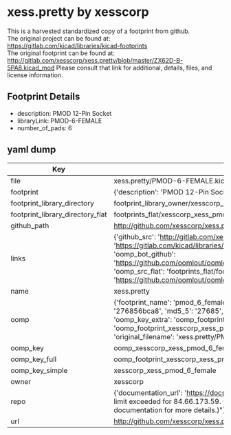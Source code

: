 # xess.pretty by xesscorp  
This is a harvested standardized copy of a footprint from github.  
The original project can be found at:  
https://gitlab.com/kicad/libraries/kicad-footprints  
The original footprint can be found at:
http://gitlab.com/xesscorp/xess.pretty/blob/master/ZX62D-B-5PA8.kicad_mod
Please consult that link for additional, details, files, and license information.  
## Footprint Details
* description: PMOD 12-Pin Socket  
* libraryLink: PMOD-6-FEMALE  
* number_of_pads: 6  
## yaml dump  
| Key | Value |  
| --- | --- |  
| file | xess.pretty/PMOD-6-FEMALE.kicad_mod |  
| footprint | {'description': 'PMOD 12-Pin Socket', 'libraryLink': 'PMOD-6-FEMALE', 'number_of_pads': 6} |  
| footprint_library_directory | footprint_library_owner/xesscorp_xess.pretty |  
| footprint_library_directory_flat | footprints_flat/xesscorp_xess_pmod_6_female/working |  
| github_path | http://github.com/xesscorp/xess.pretty/blob/master/PMOD-6-FEMALE.kicad_mod |  
| links | {'github_src': 'http://gitlab.com/xesscorp/xess.pretty/blob/master/ZX62D-B-5PA8.kicad_mod', 'github_src_repo': 'https://gitlab.com/kicad/libraries/kicad-footprints', 'oomp_bot': 'footprints/xesscorp_xess_pmod_6_female/working', 'oomp_bot_github': 'https://github.com/oomlout/oomlout_oomp_footprint_bot/tree/main/footprints/xesscorp_xess_pmod_6_female/working', 'oomp_src_flat': 'footprints_flat/footprints_flat/xesscorp_xess_pmod_6_female/working', 'oomp_src_flat_github': 'https://github.com/oomlout/oomlout_oomp_footprint_src/tree/main/footprints_flat/xesscorp_xess_pmod_6_female/working'} |  
| name | xess.pretty |  
| oomp | {'footprint_name': 'pmod_6_female', 'library_name': 'xess', 'md5': '276856bca8a24142dcd3b6db5cc22fba', 'md5_10': '276856bca8', 'md5_5': '27685', 'md5_6': '276856', 'oomp_key': 'oomp_xesscorp_xess_pmod_6_female', 'oomp_key_extra': 'oomp_footprint_xesscorp_xess_pmod_6_female', 'oomp_key_full': 'oomp_footprint_xesscorp_xess_pmod_6_female_276856', 'oomp_key_simple': 'xesscorp_xess_pmod_6_female', 'original_filename': 'xess.pretty/PMOD-6-FEMALE.kicad_mod', 'owner_name': 'xesscorp'} |  
| oomp_key | oomp_xesscorp_xess_pmod_6_female |  
| oomp_key_full | oomp_footprint_xesscorp_xess_pmod_6_female |  
| oomp_key_simple | xesscorp_xess_pmod_6_female |  
| owner | xesscorp |  
| repo | {'documentation_url': 'https://docs.github.com/rest/overview/resources-in-the-rest-api#rate-limiting', 'message': "API rate limit exceeded for 84.66.173.59. (But here's the good news: Authenticated requests get a higher rate limit. Check out the documentation for more details.)"} |  
| url | http://github.com/xesscorp/xess.pretty |  

